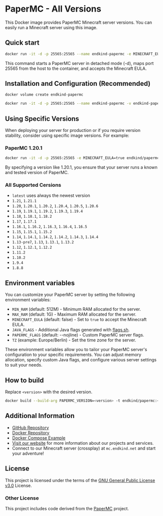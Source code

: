 # PaperMC - All Versions

This Docker image provides PaperMC Minecraft server versions. You can easily run a Minecraft server using this image.

## Quick start

```bash
docker run -it -d -p 25565:25565 --name endkind-papermc -e MINECRAFT_EULA=true endkind/papermc:latest
```

This command starts a PaperMC server in detached mode (-d), maps port 25565 from the host to the container, and accepts the Minecraft EULA.

## Installation and Configuration (Recommended)

```bash
docker volume create endkind-papermc

docker run -it -d -p 25565:25565 --name endkind-papermc -v endkind-papermc:/papermc -e MAX_RAM=3G -e MINECRAFT_EULA=true --restart=always endkind/papermc:latest
```

## Using Specific Versions

When deploying your server for production or if you require version stability, consider using specific image versions. For example:

### PaperMC 1.20.1

```bash
docker run -it -d -p 25565:25565 -e MINECRAFT_EULA=true endkind/papermc:1.20.1
```

By specifying a version like 1.20.1, you ensure that your server runs a known and tested version of PaperMC.

### All Supported Cersions

- `latest` uses always the newest version
- `1.21`, `1.21.1`
- `1.20`, `1.20.1`, `1.20.2`, `1.20.4`, `1.20.5`, `1.20.6`
- `1.19`, `1.19.1`, `1.19.2`, `1.19.3`, `1.19.4`
- `1.18`, `1.18.1`, `1.18.2`
- `1.17`, `1.17.1`
- `1.16.1`, `1.16.2`, `1.16.3`, `1.16.4`, `1.16.5`
- `1.15`, `1.15.1`, `1.15.2`
- `1.14`, `1.14.1`, `1.14.2`, `1.14.2`, `1.14.3`, `1.14.4`
- `1.13-pre7`, `1.13`, `1.13.1`, `1.13.2`
- `1.12`, `1.12.1`, `1.12.2`
- `1.11.2`
- `1.10.2`
- `1.9.4`
- `1.8.8`

## Environment variables

You can customize your PaperMC server by setting the following environment variables:

- `MIN_RAM` (default: 512M) - Minimum RAM allocated for the server.
- `MAX_RAM` (default: 1G) - Maximum RAM allocated for the server.
- `MINECRAFT_EULA` (default: false) - Set to `true` to accept the Minecraft EULA.
- `JAVA_FLAGS` - Additional Java flags generated with [flags.sh](https://flags.sh/).
- `PAPERMC_FLAGS` (default: --nojline) - Custom PaperMC server flags.
- `TZ` (example: Europe/Berlin) - Set the time zone for the server.

These environment variables allow you to tailor your PaperMC server's configuration to your specific requirements. You can adjust memory allocation, specify custom Java flags, and configure various server settings to suit your needs.

## How to build

Replace `<version>` with the desired version.

```bash
docker build --build-arg PAPERMC_VERSION=<version> -t endkind/papermc:<version> .
```

## Additional Information

- [GitHub Repository](https://github.com/Endkind/papermc)
- [Docker Repository](https://hub.docker.com/r/endkind/papermc)
- [Docker Compose Example](https://github.com/Endkind/papermc/blob/main/docker-compose.yml)
- [Visit our website](https://www.endkind.net) for more information about our projects and services.
- Connect to our Minecraft server (crossplay) at `mc.endkind.net` and start your adventure!

## License

This project is licensed under the terms of the [GNU General Public License v3.0](https://choosealicense.com/licenses/gpl-3.0/) License.

### Other License

This project includes code derived from the [PaperMC](https://github.com/PaperMC/Paper) project.
